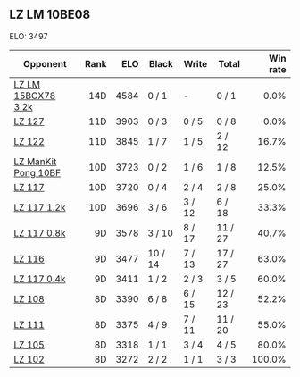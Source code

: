 ## LZ LM 10BE08 ##

ELO: 3497

Opponent | Rank | ELO | Black | Write | Total | Win rate
---------|-----:|----:|-------|-------|-------|-------:
[LZ LM 15BGX78 3.2k](LZ%20LM%2015BGX78%203.2k.md) | 14D | 4584 | 0 / 1 | - | 0 / 1 | 0.0%
[LZ 127](LZ%20127.md) | 11D | 3903 | 0 / 3 | 0 / 5 | 0 / 8 | 0.0%
[LZ 122](LZ%20122.md) | 11D | 3845 | 1 / 7 | 1 / 5 | 2 / 12 | 16.7%
[LZ ManKit Pong 10BF](LZ%20ManKit%20Pong%2010BF.md) | 10D | 3723 | 0 / 2 | 1 / 6 | 1 / 8 | 12.5%
[LZ 117](LZ%20117.md) | 10D | 3720 | 0 / 4 | 2 / 4 | 2 / 8 | 25.0%
[LZ 117 1.2k](LZ%20117%201.2k.md) | 10D | 3696 | 3 / 6 | 3 / 12 | 6 / 18 | 33.3%
[LZ 117 0.8k](LZ%20117%200.8k.md) | 9D | 3578 | 3 / 10 | 8 / 17 | 11 / 27 | 40.7%
[LZ 116](LZ%20116.md) | 9D | 3477 | 10 / 14 | 7 / 13 | 17 / 27 | 63.0%
[LZ 117 0.4k](LZ%20117%200.4k.md) | 9D | 3411 | 1 / 2 | 2 / 3 | 3 / 5 | 60.0%
[LZ 108](LZ%20108.md) | 8D | 3390 | 6 / 8 | 6 / 15 | 12 / 23 | 52.2%
[LZ 111](LZ%20111.md) | 8D | 3375 | 4 / 9 | 7 / 11 | 11 / 20 | 55.0%
[LZ 105](LZ%20105.md) | 8D | 3318 | 1 / 1 | 3 / 4 | 4 / 5 | 80.0%
[LZ 102](LZ%20102.md) | 8D | 3272 | 2 / 2 | 1 / 1 | 3 / 3 | 100.0%
